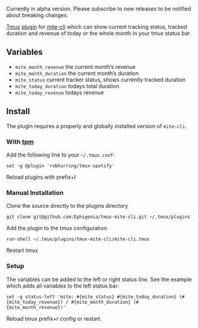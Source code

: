 Currently in alpha version. Please subscribe to new releases to be notified about breaking changes.

[Tmux](https://github.com/tmux/tmux/wiki) [plugin](https://github.com/tmux-plugins/tpm) for [mite-cli](https://github.com/Ephigenia/mite-cli) which can show current tracking status, tracked duration and revenue of today or the whole month in your tmux status bar.

## Variables

- `mite_month_revenue` the current month’s revenue
- `mite_month_duration` the current month’s duration
- `mite_status` current tracker status, shows currently tracked duration
- `mite_today_duration` todays total duration
- `mite_today_revenue` todays revenue

## Install

The plugin requires a properly and globally installed version of `mite-cli`.

### With [tpm](https://github.com/tmux-plugins/tpm)

Add the following line to your `~/.tmux.conf`:

    set -g @plugin 'robhurring/tmux-spotify'

Reload plugins with <key>prefix</key>+<key>I</key>

### Manual Installation

Clone the source directly to the plugins directory

    git clone git@github.com:Ephigenia/tmux-mite-cli.git ~/.tmux/plugins

Add the plugin to the tmux configuration
    
    run-shell ~/.tmux/plugins/tmux-mite-cli/mite-cli.tmux

Restart tmux

### Setup

The variables can be added to the left or right status line. See the example which adds all variables to the left status bar:

    set -g status-left 'mite: #{mite_status} #{mite_today_duration} (#{mite_today_revenue}) / #{mite_month_duration} (#{mite_month_revenue})'

Reload tmux <key>prefix</key>+<key>r</key> config or restart.